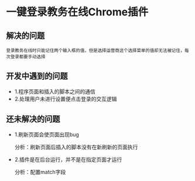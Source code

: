 # 一键登录教务在线Chrome插件

## 解决的问题

    登录教务在线时只能记住两个输入框的值，但是选择运营商这个选择菜单的值却无法被记住，每次登录都要手动选择

## 开发中遇到的问题

- 1.程序页面和插入的脚本之间的通信
- 2.处理用户未进行设置便点击登录的交互逻辑

## 还未解决的问题

- 1.刷新页面会使页面出现bug

    分析：刷新页面后插入的脚本没有在新刷新的页面执行

- 2.插件是在后台运行，并不是在指定页面才运行

    分析：配置match字段
